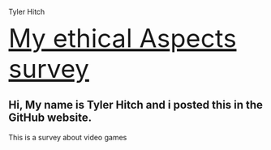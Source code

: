 Tyler Hitch
<!DOCTYPE html>
<html lang="en">
<head>
    
</head>
<body>
    <a style="font-size: 50px;" href="https://forms.office.com/r/HCPeRBqbeT">My ethical Aspects survey</a>
<h2>Hi, My name is Tyler Hitch and i posted this in the GitHub website.</h2>
</body>
</html>
This is a survey about video games
